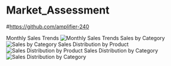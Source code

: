 # Market_Assessment

#https://github.com/amplifier-240

Monthly Sales Trends
![Monthly Sales Trends](https://github.com/amplifier-240/Sales-and-Trend-Analysis/assets/142837381/732391be-7065-4ea7-bb2e-f58893f54f53)
Sales by Category
![Sales by Category](https://github.com/amplifier-240/Sales-and-Trend-Analysis/assets/142837381/54665b82-d0e5-42c5-82c2-a3135649227c)
Sales Distribution by Product
![Sales Distribution by Product](https://github.com/amplifier-240/Sales-and-Trend-Analysis/assets/142837381/c3e0d44b-13f1-4c4b-b96b-6ef1cf8e54e6)
Sales Distribution by Category
![Sales Distribution by Category](https://github.com/amplifier-240/Sales-and-Trend-Analysis/assets/142837381/98d1e7f1-ba09-46e0-84a2-23202dfd67c7)


